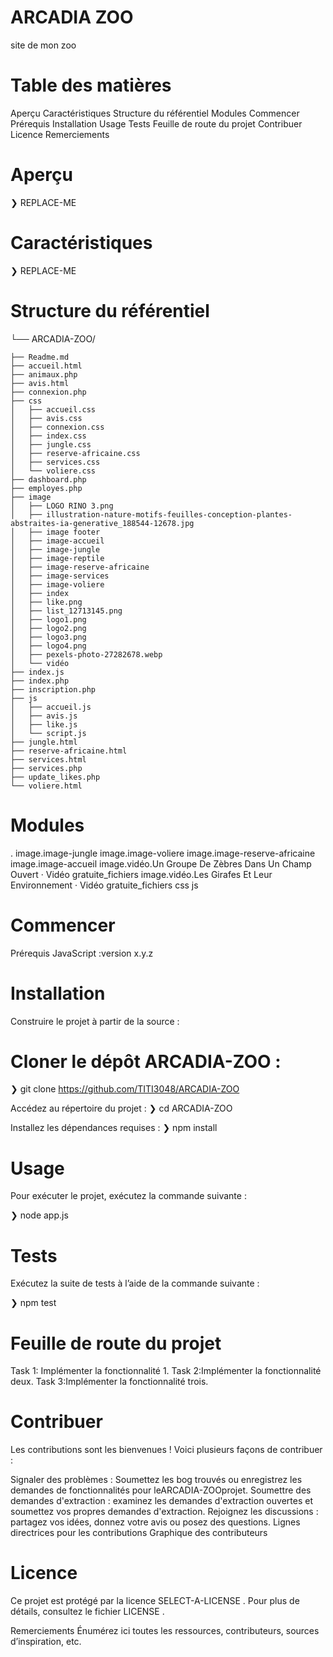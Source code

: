 #  ARCADIA ZOO 
 site de mon zoo

#  Table des matières
Aperçu
Caractéristiques
Structure du référentiel
Modules
Commencer
Prérequis
Installation
Usage
Tests
Feuille de route du projet
Contribuer
Licence
Remerciements
# Aperçu
❯ REPLACE-ME

# Caractéristiques
❯ REPLACE-ME

# Structure du référentiel
└── ARCADIA-ZOO/

    ├── Readme.md
    ├── accueil.html
    ├── animaux.php
    ├── avis.html
    ├── connexion.php
    ├── css
    │   ├── accueil.css
    │   ├── avis.css
    │   ├── connexion.css
    │   ├── index.css
    │   ├── jungle.css
    │   ├── reserve-africaine.css
    │   ├── services.css
    │   └── voliere.css
    ├── dashboard.php
    ├── employes.php
    ├── image
    │   ├── LOGO RINO 3.png
    │   ├── illustration-nature-motifs-feuilles-conception-plantes-abstraites-ia-generative_188544-12678.jpg
    │   ├── image footer
    │   ├── image-accueil
    │   ├── image-jungle
    │   ├── image-reptile
    │   ├── image-reserve-africaine
    │   ├── image-services
    │   ├── image-voliere
    │   ├── index
    │   ├── like.png
    │   ├── list_12713145.png
    │   ├── logo1.png
    │   ├── logo2.png
    │   ├── logo3.png
    │   ├── logo4.png
    │   ├── pexels-photo-27282678.webp
    │   └── vidéo
    ├── index.js
    ├── index.php
    ├── inscription.php
    ├── js
    │   ├── accueil.js
    │   ├── avis.js
    │   ├── like.js
    │   └── script.js
    ├── jungle.html
    ├── reserve-africaine.html
    ├── services.html
    ├── services.php
    ├── update_likes.php
    └── voliere.html

# Modules
.
image.image-jungle
image.image-voliere
image.image-reserve-africaine
image.image-accueil
image.vidéo.Un Groupe De Zèbres Dans Un Champ Ouvert · Vidéo gratuite_fichiers
image.vidéo.Les Girafes Et Leur Environnement · Vidéo gratuite_fichiers
css
js
# Commencer
Prérequis
JavaScript :version x.y.z

# Installation
Construire le projet à partir de la source :

# Cloner le dépôt ARCADIA-ZOO :
❯ git clone https://github.com/TITI3048/ARCADIA-ZOO

Accédez au répertoire du projet :
❯ cd ARCADIA-ZOO

Installez les dépendances requises :
❯ npm install

# Usage
Pour exécuter le projet, exécutez la commande suivante :

❯ node app.js

# Tests
Exécutez la suite de tests à l’aide de la commande suivante :

❯ npm test

# Feuille de route du projet
 Task 1: Implémenter la fonctionnalité 1.
 Task 2:Implémenter la fonctionnalité deux.
 Task 3:Implémenter la fonctionnalité trois.

# Contribuer
Les contributions sont les bienvenues ! Voici plusieurs façons de contribuer :

Signaler des problèmes : Soumettez les bog trouvés ou enregistrez les demandes de fonctionnalités pour leARCADIA-ZOOprojet.
Soumettre des demandes d'extraction : examinez les demandes d'extraction ouvertes et soumettez vos propres demandes d'extraction.
Rejoignez les discussions : partagez vos idées, donnez votre avis ou posez des questions.
Lignes directrices pour les contributions
Graphique des contributeurs

# Licence
Ce projet est protégé par la licence SELECT-A-LICENSE . Pour plus de détails, consultez le fichier LICENSE .

Remerciements
Énumérez ici toutes les ressources, contributeurs, sources d’inspiration, etc.
